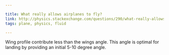 ```yaml
---

title: What really allows airplanes to fly?
link: http://physics.stackexchange.com/questions/290/what-really-allows-airplanes-to-fly
tags: plane, physics, fluid

---
```


Wing profile contribute less than the wings angle.
This angle is optimal for landing by providing an initial 5-10 degree angle.
